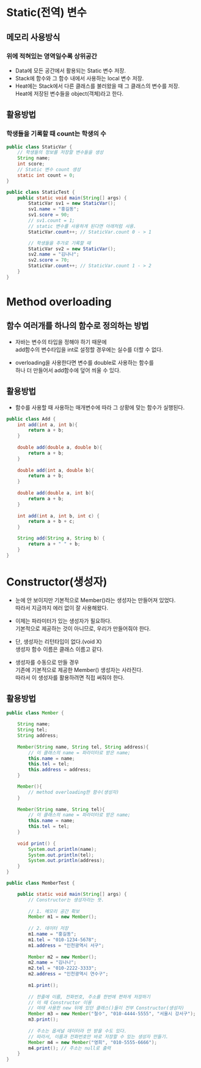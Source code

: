 # Static(전역) 변수
## 메모리 사용방식
### 위에 적혀있는 영역일수록 상위공간
- Data에 모든 공간에서 활용되는 Static 변수 저장.
- Stack에 함수와 그 함수 내에서 사용하는 local 변수 저장.
- Heat에는 Stack에서 다른 클래스를 불러왔을 때 그 클래스의 변수를 저장.  
Heat에 저장된 변수들을 object(객체)라고 한다.
## 활용방법
### 학생들을 기록할 때 count는 학생의 수
```java
public class StaticVar {
	// 학생들의 정보를 저장할 변수들을 생성
	String name;
	int score;
	// Static 변수 count 생성
	static int count = 0;
}
```
```java
public class StaticTest {
	public static void main(String[] args) {
		StaticVar sv1 = new StaticVar();
		sv1.name = "홍길동";
		sv1.score = 90;
		// sv1.count = 1;
		// static 변수를 사용하게 된다면 아래처럼 사용.
		StaticVar.count++; // StaticVar.count 0 - > 1

		// 학생들을 추가로 기록할 때
		StaticVar sv2 = new StaticVar();
		sv2.name = "김나나";
		sv2.score = 70;
		StaticVar.count++; // StaticVar.count 1 - > 2
	}
}
```

# Method overloading
## 함수 여러개를 하나의 함수로 정의하는 방법
- 자바는 변수의 타입을 정해야 하기 때문에  
add함수의 변수타입을 int로 설정할 경우에는 실수를 더할 수 없다.
  
- overloading을 사용한다면 변수를 double로 사용하는 함수를  
하나 더 만들어서 add함수에 덮어 씌울 수 있다.

## 활용방법
- 함수를 사용할 때 사용하는 매개변수에 따라 그 상황에 맞는 함수가 실행된다.
```java
public class Add {
	int add(int a, int b){
		return a + b;
	}
	
	double add(double a, double b){
		return a + b;
	}
	
	double add(int a, double b){
		return a + b;
	}
	
	double add(double a, int b){
		return a + b;
	}
	
	int add(int a, int b, int c) {
		return a + b + c;
	}

	String add(String a, String b) {
		return a + " " + b;
	}
}
```

# Constructor(생성자)
- 눈에 안 보이지만 기본적으로 Member()라는 생성자는 만들어져 있었다.  
따라서 지금까지 에러 없이 잘 사용해왔다.
  	
- 이제는 파라미터가 있는 생성자가 필요하다.  
기본적으로 제공하는 것이 아니므로, 우리가 만들어줘야 한다.  
- 단, 생성자는 리턴타입이 없다.(void X)  
생성자 함수 이름은 클래스 이름고 같다.
  
- 생성자를 수동으로 만들 경우  
기존에 기본적으로 제공한 Member() 생성자는 사라진다.  
따라서 이 생성자를 활용하려면 직접 써줘야 한다.
## 활용방법
```java
public class Member {

	String name;
	String tel;
	String address;
	
	Member(String name, String tel, String address){
		// 이 클래스의 name = 파라미터로 받은 name;
		this.name = name;
		this.tel = tel;
		this.address = address;
	}

	Member(){	
		// method overloading한 함수(생성자)		
	}
	
	Member(String name, String tel){
		// 이 클래스의 name = 파라미터로 받은 name;
		this.name = name;
		this.tel = tel;
	}
	
	void print() {
		System.out.println(name);
		System.out.println(tel);
		System.out.println(address);
	}
}
```
```java
public class MemberTest {

	public static void main(String[] args) {
		// Constructor는 생성자라는 뜻.
		
		// 1. 메모리 공간 확보
		Member m1 = new Member();
		
		// 2. 데이터 저장
		m1.name = "홍길동";
		m1.tel = "010-1234-5678";
		m1.address = "인천광역시 서구";
		
		Member m2 = new Member();
		m2.name = "김나나";
		m2.tel = "010-2222-3333";
		m2.address = "인천광역시 연수구";
		
		m1.print();
		
		// 한줄에 이름, 전화번호, 주소를 한번에 편하게 저장하기
		// 이 때 Constructor 이용
		// 여태 사용한 new 뒤에 있던 클래스()들이 전부 Constructor(생성자)
		Member m3 = new Member("철수", "010-4444-5555", "서울시 강서구");
		m3.print();
		
		// 주소는 옵셔널 데이터라 안 받을 수도 있다.
		// 따라서, 이름과 전화번호만 바로 저장할 수 있는 생성자 만들기.
		Member m4 = new Member("영희", "010-5555-6666");
		m4.print(); // 주소는 null로 출력
	}
}
```
